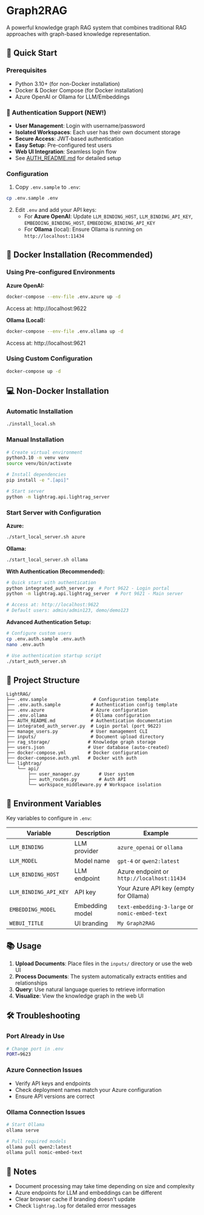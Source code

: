 # Graph2RAG

A powerful knowledge graph RAG system that combines traditional RAG approaches with graph-based knowledge representation.

## 🚀 Quick Start

### Prerequisites
- Python 3.10+ (for non-Docker installation)
- Docker & Docker Compose (for Docker installation)
- Azure OpenAI or Ollama for LLM/Embeddings

### 🔐 Authentication Support (NEW!)
- **User Management**: Login with username/password
- **Isolated Workspaces**: Each user has their own document storage
- **Secure Access**: JWT-based authentication
- **Easy Setup**: Pre-configured test users
- **Web UI Integration**: Seamless login flow
- See [AUTH_README.md](AUTH_README.md) for detailed setup

### Configuration

1. Copy `.env.sample` to `.env`:
```bash
cp .env.sample .env
```

2. Edit `.env` and add your API keys:
   - For **Azure OpenAI**: Update `LLM_BINDING_HOST`, `LLM_BINDING_API_KEY`, `EMBEDDING_BINDING_HOST`, `EMBEDDING_BINDING_API_KEY`
   - For **Ollama** (local): Ensure Ollama is running on `http://localhost:11434`

## 🐳 Docker Installation (Recommended)

### Using Pre-configured Environments

**Azure OpenAI:**
```bash
docker-compose --env-file .env.azure up -d
```
Access at: http://localhost:9622

**Ollama (Local):**
```bash
docker-compose --env-file .env.ollama up -d
```
Access at: http://localhost:9621

### Using Custom Configuration
```bash
docker-compose up -d
```

## 💻 Non-Docker Installation

### Automatic Installation
```bash
./install_local.sh
```

### Manual Installation
```bash
# Create virtual environment
python3.10 -m venv venv
source venv/bin/activate

# Install dependencies
pip install -e ".[api]"

# Start server
python -m lightrag.api.lightrag_server
```

### Start Server with Configuration

**Azure:**
```bash
./start_local_server.sh azure
```

**Ollama:**
```bash
./start_local_server.sh ollama
```

**With Authentication (Recommended):**
```bash
# Quick start with authentication
python integrated_auth_server.py  # Port 9622 - Login portal
python -m lightrag.api.lightrag_server  # Port 9621 - Main server

# Access at: http://localhost:9622
# Default users: admin/admin123, demo/demo123
```

**Advanced Authentication Setup:**
```bash
# Configure custom users
cp .env.auth.sample .env.auth
nano .env.auth

# Use authentication startup script
./start_auth_server.sh
```

## 📁 Project Structure
```
LightRAG/
├── .env.sample                 # Configuration template
├── .env.auth.sample           # Authentication config template
├── .env.azure                 # Azure configuration
├── .env.ollama                # Ollama configuration
├── AUTH_README.md             # Authentication documentation
├── integrated_auth_server.py  # Login portal (port 9622)
├── manage_users.py            # User management CLI
├── inputs/                    # Document upload directory
├── rag_storage/              # Knowledge graph storage
├── users.json                # User database (auto-created)
├── docker-compose.yml        # Docker configuration
├── docker-compose.auth.yml   # Docker with auth
└── lightrag/
    └── api/
        ├── user_manager.py       # User system
        ├── auth_routes.py        # Auth API
        └── workspace_middleware.py # Workspace isolation
```

## 🔧 Environment Variables

Key variables to configure in `.env`:

| Variable | Description | Example |
|----------|-------------|---------|
| `LLM_BINDING` | LLM provider | `azure_openai` or `ollama` |
| `LLM_MODEL` | Model name | `gpt-4` or `qwen2:latest` |
| `LLM_BINDING_HOST` | LLM endpoint | Azure endpoint or `http://localhost:11434` |
| `LLM_BINDING_API_KEY` | API key | Your Azure API key (empty for Ollama) |
| `EMBEDDING_MODEL` | Embedding model | `text-embedding-3-large` or `nomic-embed-text` |
| `WEBUI_TITLE` | UI branding | `My Graph2RAG` |

## 📚 Usage

1. **Upload Documents**: Place files in the `inputs/` directory or use the web UI
2. **Process Documents**: The system automatically extracts entities and relationships
3. **Query**: Use natural language queries to retrieve information
4. **Visualize**: View the knowledge graph in the web UI

## 🛠️ Troubleshooting

### Port Already in Use
```bash
# Change port in .env
PORT=9623
```

### Azure Connection Issues
- Verify API keys and endpoints
- Check deployment names match your Azure configuration
- Ensure API versions are correct

### Ollama Connection Issues
```bash
# Start Ollama
ollama serve

# Pull required models
ollama pull qwen2:latest
ollama pull nomic-embed-text
```

## 📝 Notes

- Document processing may take time depending on size and complexity
- Azure endpoints for LLM and embeddings can be different
- Clear browser cache if branding doesn't update
- Check `lightrag.log` for detailed error messages
